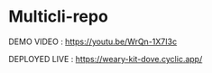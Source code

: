 ﻿# Multicli-repo

DEMO VIDEO : https://youtu.be/WrQn-1X7I3c

DEPLOYED LIVE : https://weary-kit-dove.cyclic.app/
